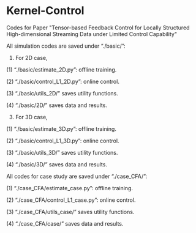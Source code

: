 # Kernel-Control
Codes for Paper "Tensor-based Feedback Control for Locally Structured High-dimensional Streaming Data under Limited Control Capability"

All simulation codes are saved under “./basic/”:

1. For 2D case,
   
(1) “./basic/estimate_2D.py”: offline training.

(2) “./basic/control_L1_2D.py”: online control.

(3) “./basic/utils_2D/” saves utility functions.

(4) “./basic/2D/” saves data and results.

3. For 3D case,
   
(1) “./basic/estimate_3D.py”: offline training.

(2) “./basic/control_L1_3D.py”: online control.

(3) “./basic/utils_3D/” saves utility functions.

(4) “./basic/3D/” saves data and results.

All codes for case study are saved under “./case_CFA/”:

(1) “./case_CFA/estimate_case.py”: offline training.

(2) “./case_CFA/control_L1_case.py”: online control.

(3) “./case_CFA/utils_case/” saves utility functions.

(4) “./case_CFA/case/” saves data and results.

